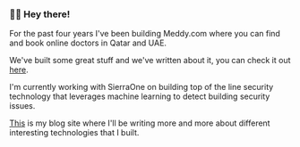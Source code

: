 ### 👋🏼 Hey there!

For the past four years I've been building Meddy.com where you can find and book online doctors in Qatar and UAE. 

We've built some great stuff and we've written about it, you can check it out [here](https://medium.com/swlh/scaling-our-aws-infrastructure-9e64e6817b8c).

I'm currently working with SierraOne on building top of the line security technology that leverages machine learning to detect building security issues.

[This](https://yasser.codes) is my blog site where I'll be writing more and more about different interesting technologies that I built.
